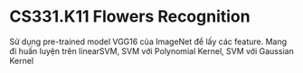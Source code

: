 # CS331.K11 Flowers Recognition

Sử dụng pre-trained model VGG16 của ImageNet để lấy các feature.
Mang đi huấn luyện trên linearSVM, SVM với Polynomial Kernel, SVM với Gaussian Kernel
